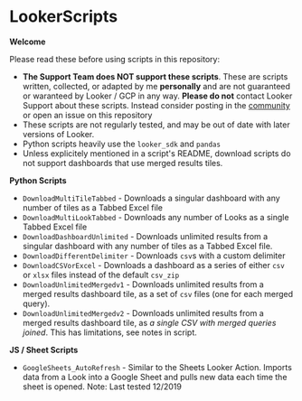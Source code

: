 # LookerScripts



**Welcome**

Please read these before using scripts in this repository: 
- **The Support Team does NOT support these scripts**. These are scripts written, collected, or adapted by me **personally** and are not guaranteed or waranteed by Looker / GCP in any way. **Please do not** contact Looker Support about these scripts. Instead consider posting in the [community](https://community.looker.com) or open an issue on this repository 
- These scripts are not regularly tested, and may be out of date with later versions of Looker.
- Python scripts heavily use the `looker_sdk` and `pandas`
- Unless explicitely mentioned in a script's README, download scripts do not support dashboards that use merged results tiles. 

**Python Scripts**


- `DownloadMultiTileTabbed` - Downloads a singular dashboard with any number of tiles as a Tabbed Excel file
- `DownloadMultiLookTabbed` - Downloads any number of Looks as a single Tabbed Excel file
- `DownloadDashboardUnlimited` - Downloads unlimited results from a singular dashboard with any number of tiles as a Tabbed Excel file. 
- `DownloadDifferentDelimiter` - Downloads `csv`s with a custom delimiter
- `DownloadCSVorExcel` - Downloads a dashboard as a series of either `csv` or `xlsx` files instead of the default `csv_zip`
- `DownloadUnlimitedMergedv1` - Downloads unlimited results from a merged results dashboard tile, as a set of `csv` files (one for each merged query). 
- `DownloadUnlimitedMergedv2` - Downloads unlimited results from a merged results dashboard tile, as *a single CSV with merged queries joined*. This has limitations, see notes in script.

**JS / Sheet Scripts**

- `GoogleSheets_AutoRefresh` - Similar to the Sheets Looker Action. Imports data from a Look into a Google Sheet and pulls new data each time the sheet is opened. Note: Last tested 12/2019
